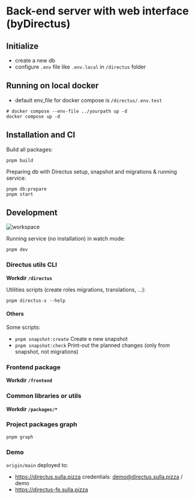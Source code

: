 # Back-end server with web interface (byDirectus)

## Initialize

- create a new db
- configure `.env` file like `.env.local` in `/directus` folder

## Running on local docker

- default env_file for docker compose is `/directus/.env.test`

```
# docker compose --env-file ../yourpath up -d
docker compose up -d
```

## Installation and CI

Build all packages:

```
pnpm build
```

Preparing db with Directus setup, snapshot and migrations & running service:

```
pnpm db:prepare
pnpm start
```

## Development

![workspace](workspace.png)

Running service (no installation) in watch mode:

```
pnpm dev
```

### Directus utils CLI

**Workdir `/directus`**

Utilities scripts (create roles migrations, translations, ...):

```
pnpm directus-x --help
```

#### Others

Some scripts:

- `pnpm snapshot:create` Create e new snapshot
- `pnpm snapshot:check` Print-out the planned changes (only from snapshot, not migrations)

### Frontend package

**Workdir `/frontend`**

### Common libraries or utils

**Workdir `/packages/*`**

### Project packages graph

```
pnpm graph
```

### Demo

`origin/main` deployed to:

- https://directus.sulla.pizza credentials: demo@directus.sulla.pizza / demo
- https://directus-fe.sulla.pizza
